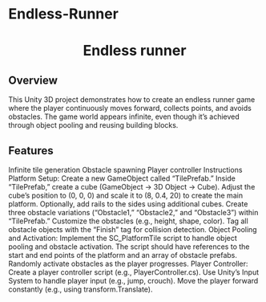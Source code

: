 # Endless-Runner
 <h1 align="center">Endless runner</h1>
<h2>Overview</h2>

This Unity 3D project demonstrates how to create an endless runner game where the player continuously moves forward, collects points, and avoids obstacles. The game world appears infinite, even though it’s achieved through object pooling and reusing building blocks.

<h2>Features</h2>
Infinite tile generation
Obstacle spawning
Player controller
Instructions
Platform Setup:
Create a new GameObject called “TilePrefab.”
Inside “TilePrefab,” create a cube (GameObject -> 3D Object -> Cube).
Adjust the cube’s position to (0, 0, 0) and scale it to (8, 0.4, 20) to create the main platform.
Optionally, add rails to the sides using additional cubes.
Create three obstacle variations (“Obstacle1,” “Obstacle2,” and “Obstacle3”) within “TilePrefab.”
Customize the obstacles (e.g., height, shape, color).
Tag all obstacle objects with the “Finish” tag for collision detection.
Object Pooling and Activation:
Implement the SC_PlatformTile script to handle object pooling and obstacle activation.
The script should have references to the start and end points of the platform and an array of obstacle prefabs.
Randomly activate obstacles as the player progresses.
Player Controller:
Create a player controller script (e.g., PlayerController.cs).
Use Unity’s Input System to handle player input (e.g., jump, crouch).
Move the player forward constantly (e.g., using transform.Translate).

